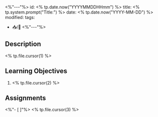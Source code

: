 <%"---"%>
id: <% tp.date.now("YYYYMMDDHHmm") %>
title: <% tp.system.prompt("Title:") %>
date: <% tp.date.now("YYYY-MM-DD") %>
modified: 
tags:
- 📥/🌲 
<%"---"%>


## Description

<% tp.file.cursor(1) %>

## Learning Objectives

1. <% tp.file.cursor(2) %>

## Assignments

<%"- [ ]"%> <% tp.file.cursor(3) %>

